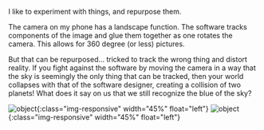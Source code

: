 I like to experiment with things, and repurpose them.

The camera on my phone has a landscape function. The software tracks components of the image and glue them together as one rotates the camera. This allows for 360 degree (or less) pictures.

But that can be repurposed... tricked to track the wrong thing and distort reality.  If you fight against the software by moving the camera in a way that the sky is seemingly the only thing that can be tracked, then your world collapses with that of the software designer, creating a collision of two planets! What does it say on us that we still recognize the blue of the sky?

![object]({{site.baseurl}}/photography/virtual/IMG_2839.JPG){:class="img-responsive" width="45%" float="left"} 
![object]({{site.baseurl}}/photography/virtual/IMG_1168.JPG){:class="img-responsive" width="45%" float="left"}

